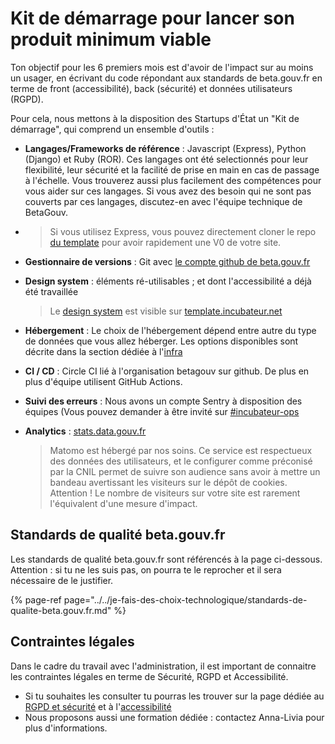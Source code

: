# Kit de démarrage pour lancer son produit minimum viable

Ton objectif pour les 6 premiers mois est d'avoir de l'impact sur au moins un usager, en écrivant du code répondant aux standards de beta.gouv.fr en terme de front \(accessibilité\), back \(sécurité\) et données utilisateurs \(RGPD\).

Pour cela, nous mettons à la disposition des Startups d'État un "Kit de démarrage", qui comprend un ensemble d'outils :

* **Langages/Frameworks de référence** : Javascript \(Express\), Python \(Django\) et Ruby \(ROR\). Ces langages ont été selectionnés pour leur flexibilité, leur sécurité et la facilité de prise en main en cas de passage à l'échelle. Vous trouverez aussi plus facilement des compétences pour vous aider sur ces langages. Si vous avez des besoin qui ne sont pas couverts par ces langages, discutez-en avec l'équipe technique de BetaGouv.
* > Si vous utilisez Express, vous pouvez directement cloner le repo [du template](https://github.com/betagouv/template-design-system-de-l-etat) pour avoir rapidement une V0 de votre site.
* **Gestionnaire de versions** : Git avec [le compte github de beta.gouv.fr](https://github.com/betagouv)
* **Design system** : éléments ré-utilisables ; et dont l'accessibilité a déjà été travaillée

  > Le [design system](https://gouvfr.atlassian.net/wiki/spaces/DB/pages/223019574/D+veloppeurs) est visible sur [template.incubateur.net](https://template.incubateur.net)

* **Hébergement** : Le choix de l'hébergement dépend entre autre du type de données que vous allez héberger.  Les options disponibles sont décrite dans la section dédiée à l'[infra](https://doc.incubateur.net/communaute/gerer-sa-startup-detat-ou-de-territoires-au-quotidien/je-fais-des-choix-technologique/infra#services-pratiques-pour-lancer-un-site-web)
* **CI / CD** : Circle CI lié à l'organisation betagouv sur github. De plus en plus d'équipe utilisent GitHub Actions.
* **Suivi des erreurs** : Nous avons un compte Sentry à disposition des équipes \(Vous pouvez demander à être invité sur [\#incubateur-ops](https://mattermost.incubateur.net/login?redirect_to=%2Fbetagouv%2Fchannels%2Fincubateur-ops)
* **Analytics** : [stats.data.gouv.fr](https://stats.data.gouv.fr)

  > Matomo est hébergé par nos soins. Ce service est respectueux des données des utilisateurs, et le configurer comme préconisé par la CNIL permet de suivre son audience sans avoir à mettre un bandeau avertissant les visiteurs sur le dépôt de cookies. Attention ! Le nombre de visiteurs sur votre site est rarement l'équivalent d'une mesure d'impact.

## Standards de qualité beta.gouv.fr

Les standards de qualité beta.gouv.fr sont référencés à la page ci-dessous. Attention : si tu ne les suis pas, on pourra te le reprocher et il sera nécessaire de le justifier.

{% page-ref page="../../je-fais-des-choix-technologique/standards-de-qualite-beta.gouv.fr.md" %}

## Contraintes légales

Dans le cadre du travail avec l'administration, il est important de connaitre les contraintes légales en terme de Sécurité, RGPD et Accessibilité.

* Si tu souhaites les consulter tu pourras les trouver sur la page dédiée au [RGPD et sécurité](../../je-securise-mon-produit/guide-rgpd-et-securite.md) et à l'[accessibilité](../../jameliore-le-design-et-lexperience-utilisateur/accessibilite-et-rgaa/)
* Nous proposons aussi une formation dédiée : contactez Anna-Livia pour plus d'informations.

